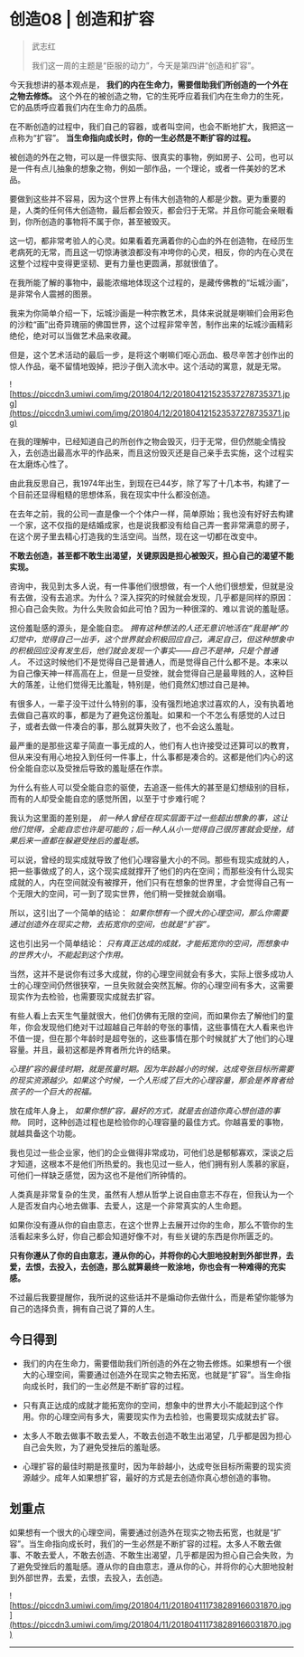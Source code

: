 # 创造08 | 创造和扩容

> 武志红
> 
> 我们这一周的主题是“臣服的动力”，今天是第四讲“创造和扩容”。

今天我想讲的基本观点是， **我们的内在生命力，需要借助我们所创造的一个外在之物去修炼。** 这个外在的被创造之物，它的生死呼应着我们内在生命力的生死，它的品质呼应着我们内在生命力的品质。

在不断创造的过程中，我们自己的容器，或者叫空间，也会不断地扩大，我把这一点称为“扩容”。 **当生命指向成长时，你的一生必然是不断扩容的过程。**

被创造的外在之物，可以是一件很实际、很真实的事物，例如房子、公司，也可以是一件有点儿抽象的想象之物，例如一部作品，一个理论，或者一件美妙的艺术品。

要做到这些并不容易，因为这个世界上有伟大创造物的人都是少数。更为重要的是，人类的任何伟大创造物，最后都会毁灭，都会归于无常。并且你可能会亲眼看到，你所创造的事物将不属于你，甚至被毁灭。

这一切，都非常考验人的心灵。如果看着充满着你的心血的外在创造物，在经历生老病死的无常，而且这一切惊涛骇浪都没有冲垮你的心灵，相反，你的内在心灵在这整个过程中变得更坚韧、更有力量也更圆满，那就很值了。

在我所能了解的事物中，最能浓缩地体现这个过程的，是藏传佛教的“坛城沙画”，是非常令人震撼的图景。

我来为你简单介绍一下，坛城沙画是一种宗教艺术，具体来说就是喇嘛们会用彩色的沙粒“画”出奇异瑰丽的佛国世界，这个过程非常辛苦，制作出来的坛城沙画精彩绝伦，绝对可以当做艺术品来收藏。

但是，这个艺术活动的最后一步，是将这个喇嘛们呕心沥血、极尽辛苦才创作出的惊人作品，毫不留情地毁掉，把沙子倒入流水中。这个活动的寓意，就是无常。

![https://piccdn3.umiwi.com/img/201804/12/201804121523537278735371.jpg](https://piccdn3.umiwi.com/img/201804/12/201804121523537278735371.jpg)

在我的理解中，已经知道自己的所创作之物会毁灭，归于无常，但仍然能全情投入，去创造出最高水平的作品来，而且这份毁灭还是自己亲手去实施，这个过程实在太磨炼心性了。

由此我反思自己，我1974年出生，到现在已44岁，除了写了十几本书，构建了一个目前还显得粗糙的思想体系，我在现实中什么都没创造。

在去年之前，我的公司一直是像一个个体户一样，简单原始；我也没有好好去构建一个家，这不仅指的是结婚成家，也是说我都没有给自己弄一套非常满意的房子，在这个房子里去精心打造我的生活空间。当然，现在这一切都在改变中。

 **不敢去创造，甚至都不敢生出渴望，关键原因是担心被毁灭，担心自己的渴望不能实现。**

咨询中，我见到太多人说，有一件事他们很想做，有一个人他们很想爱，但就是没有去做，没有去追求。为什么？深入探究的时候就会发现，几乎都是同样的原因：担心自己会失败。为什么失败会如此可怕？因为一种很深的、难以言说的羞耻感。

这份羞耻感的源头，是全能自恋。 *拥有这种想法的人还无意识地活在“我是神”的幻觉中，觉得自己一出手，这个世界就会积极回应自己，满足自己，但这种想象中的积极回应没有发生后，他们就会发现一个事实——自己不是神，只是个普通人。* 不过这时候他们不是觉得自己是普通人，而是觉得自己什么都不是。本来以为自己像天神一样高高在上，但是一旦受挫，就会觉得自己是最卑贱的人，这种巨大的落差，让他们觉得无比羞耻，特别是，他们竟然幻想过自己是神。

有很多人，一辈子没干过什么特别的事，没有强烈地追求过喜欢的人，没有执着地去做自己喜欢的事，都是为了避免这份羞耻。如果和一个不怎么有感觉的人过日子，或者去做一件凑合的事，那么就算失败了，也不会这么羞耻。

最严重的是那些这辈子简直一事无成的人，他们有人也许接受过还算可以的教育，但从来没有用心地投入到任何一件事上，什么事都是凑合的。这都是他们内心的这份全能自恋以及受挫后导致的羞耻感在作祟。

为什么有些人可以受全能自恋的驱使，去追逐一些伟大的甚至是幻想级别的目标，而有的人却受全能自恋的感觉所困，以至于寸步难行呢？

我认为这里面的差别是， *前一种人曾经在现实层面干过一些超出想象的事，这让他们觉得，全能自恋也许是可能的；后一种人从小一觉得自己很厉害就会受挫，结果后来一直都在躲避受挫后的羞耻感。*

可以说，曾经的现实成就导致了他们心理容量大小的不同。那些有现实成就的人，把一些事做成了的人，这个现实成就撑开了他们的内在空间；而那些没有什么现实成就的人，内在空间就没有被撑开，他们只有在想象的世界里，才会觉得自己有一个无限大的空间，可一到了现实世界，他们稍一受挫就会崩塌。

所以，这引出了一个简单的结论： *如果你想有一个很大的心理空间，那么你需要通过创造外在现实之物，去拓宽你的空间，也就是“扩容”。*

这也引出另一个简单结论： *只有真正达成的成就，才能拓宽你的空间，而想象中的世界大小，不能起到这个作用。*

当然，这并不是说你有过多大成就，你的心理空间就会有多大，实际上很多成功人士的心理空间仍然很狭窄，一旦失败就会突然瓦解。你的心理空间有多大，这需要现实作为去检验，也需要现实成就去扩容。

有些人看上去天生气量就很大，他们仿佛有无限的空间，而如果你去了解他们的童年，你会发现他们绝对干过超越自己年龄的夸张的事情，这些事情在大人看来也许不值一提，但在那个年龄时是超夸张的，这些事情在那个时候就扩大了他们的心理容量。并且，最初这都是养育者所允许的结果。

 *心理扩容的最佳时期，就是孩童时期。因为年龄越小的时候，达成夸张目标所需要的现实资源越少。如果这个时候，一个人形成了巨大的心理容量，那会是养育者给孩子的一个巨大的祝福。*

放在成年人身上， *如果你想扩容，最好的方式，就是去创造你真心想创造的事物。* 同时，这种创造过程也是检验你的心理容量的最佳方式。你越喜爱的事物，就越具备这个功能。

我也见过一些企业家，他们的企业做得非常成功，可他们总是郁郁寡欢，深谈之后才知道，这根本不是他们所热爱的。我也见过一些人，他们拥有别人羡慕的家庭，可他们一样缺乏感觉，因为这也不是他们所钟情的。

人类真是非常复杂的生灵，虽然有人想从哲学上说自由意志不存在，但我认为一个人是否发自内心地去做事、去爱人，这是一个非常真实的人生命题。

如果你没有遵从你的自由意志，在这个世界上去展开过你的生命，那么不管你的生活看起来多么好，你自己都会知道好像不对，有些关键的东西是你所匮乏的。

 **只有你遵从了你的自由意志，遵从你的心，并将你的心大胆地投射到外部世界，去爱，去恨，去投入，去创造，那么就算最终一败涂地，你也会有一种难得的充实感。**

不过最后我要提醒你，我所说的这些话并不是煽动你去做什么，而是希望你能够为自己的选择负责，拥有自己说了算的人生。

## 今日得到

* 我们的内在生命力，需要借助我们所创造的外在之物去修炼。如果想有一个很大的心理空间，需要通过创造外在现实之物去拓宽，也就是“扩容”。当生命指向成长时，我们的一生必然是不断扩容的过程。

* 只有真正达成的成就才能拓宽你的空间，想象中的世界大小不能起到这个作用。你的心理空间有多大，需要现实作为去检验，也需要现实成就去扩容。

* 太多人不敢去做事不敢去爱人，不敢去创造不敢生出渴望，几乎都是因为担心自己会失败，为了避免受挫后的羞耻感。

* 心理扩容的最佳时期是孩童时，因为年龄越小，达成夸张目标所需要的现实资源越少。成年人如果想扩容，最好的方式是去创造你真心想创造的事物。

## 划重点

如果想有一个很大的心理空间，需要通过创造外在现实之物去拓宽，也就是“扩容”。当生命指向成长时，我们的一生必然是不断扩容的过程。太多人不敢去做事、不敢去爱人，不敢去创造、不敢生出渴望，几乎都是因为担心自己会失败，为了避免受挫后的羞耻感。遵从你的自由意志，遵从你的心，并将你的心大胆地投射到外部世界，去爱，去恨，去投入，去创造。

![https://piccdn3.umiwi.com/img/201804/11/201804111738289166031870.jpg](https://piccdn3.umiwi.com/img/201804/11/201804111738289166031870.jpg)

---
